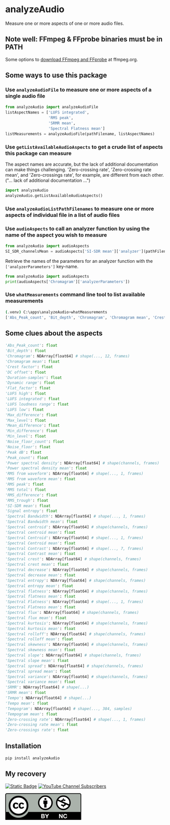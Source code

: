 # analyzeAudio

Measure one or more aspects of one or more audio files.

## Note well: FFmpeg & FFprobe binaries must be in PATH

Some options to [download FFmpeg and FFprobe](https://www.ffmpeg.org/download.html) at ffmpeg.org.

## Some ways to use this package

### Use `analyzeAudioFile` to measure one or more aspects of a single audio file

```python
from analyzeAudio import analyzeAudioFile
listAspectNames = ['LUFS integrated',
                   'RMS peak',
                   'SRMR mean',
                   'Spectral Flatness mean']
listMeasurements = analyzeAudioFile(pathFilename, listAspectNames)
```

### Use `getListAvailableAudioAspects` to get a crude list of aspects this package can measure

The aspect names are accurate, but the lack of additional documentation can make things challenging. 'Zero-crossing rate', 'Zero-crossing rate mean', and 'Zero-crossings rate', for example, are different from each other. ("... lack of additional documentation ...")

```python
import analyzeAudio
analyzeAudio.getListAvailableAudioAspects()
```

### Use `analyzeAudioListPathFilenames` to measure one or more aspects of individual file in a list of audio files

### Use `audioAspects` to call an analyzer function by using the name of the aspect you wish to measure

```python
from analyzeAudio import audioAspects
SI_SDR_channelsMean = audioAspects['SI-SDR mean']['analyzer'](pathFilenameAudioFile, pathFilenameDifferentAudioFile)
```

Retrieve the names of the parameters for an analyzer function with the `['analyzerParameters']` key-name.

```python
from analyzeAudio import audioAspects
print(audioAspects['Chromagram']['analyzerParameters'])
```

### Use `whatMeasurements` command line tool to list available measurements

```sh
(.venv) C:\apps\analyzeAudio>whatMeasurements
['Abs_Peak_count', 'Bit_depth', 'Chromagram', 'Chromagram mean', 'Crest factor', 'DC offset', 'Duration-samples', 'Dynamic range', 'Flat_factor', 'LUFS high', 'LUFS integrated', 'LUFS loudness range', 'LUFS low', 'Max_difference', 'Max_level', 'Mean_difference', 'Min_difference', 'Min_level', 'Noise_floor', 'Noise_floor_count', 'Peak dB', 'Peak_count', 'Power spectral density', 'Power spectral density mean', 'RMS from waveform', 'RMS from waveform mean', 'RMS peak', 'RMS total', 'RMS_difference', 'RMS_trough', 'SI-SDR mean', 'SRMR', 'SRMR mean', 'Signal entropy', 'Spectral Bandwidth', 'Spectral Bandwidth mean', 'Spectral Centroid', 'Spectral Centroid mean', 'Spectral Contrast', 'Spectral Contrast mean', 'Spectral Flatness', 'Spectral Flatness mean', 'Spectral centroid', 'Spectral centroid mean', 'Spectral crest', 'Spectral crest mean', 'Spectral decrease', 'Spectral decrease mean', 'Spectral entropy', 'Spectral entropy mean', 'Spectral flatness', 'Spectral flatness mean', 'Spectral flux', 'Spectral flux mean', 'Spectral kurtosis', 'Spectral kurtosis mean', 'Spectral rolloff', 'Spectral rolloff mean', 'Spectral skewness', 'Spectral skewness mean', 'Spectral slope', 'Spectral slope mean', 'Spectral spread', 'Spectral spread mean', 'Spectral variance', 'Spectral variance mean', 'Tempo', 'Tempo mean', 'Tempogram', 'Tempogram mean', 'Zero-crossing rate', 'Zero-crossing rate mean', 'Zero-crossings rate']
```

## Some clues about the aspects

```python
'Abs_Peak_count': float
'Bit_depth': float
'Chromagram': NDArray[float64] # shape(..., 12, frames)
'Chromagram mean': float
'Crest factor': float
'DC offset': float
'Duration-samples': float
'Dynamic range': float
'Flat_factor': float
'LUFS high': float
'LUFS integrated': float
'LUFS loudness range': float
'LUFS low': float
'Max_difference': float
'Max_level': float
'Mean_difference': float
'Min_difference': float
'Min_level': float
'Noise_floor_count': float
'Noise_floor': float
'Peak dB': float
'Peak_count': float
'Power spectral density': NDArray[float64] # shape(channels, frames)
'Power spectral density mean': float
'RMS from waveform': NDArray[float64] # shape(..., 1, frames)
'RMS from waveform mean': float
'RMS peak': float
'RMS total': float
'RMS_difference': float
'RMS_trough': float
'SI-SDR mean': float
'Signal entropy': float
'Spectral Bandwidth': NDArray[float64] # shape(..., 1, frames)
'Spectral Bandwidth mean': float
'Spectral centroid': NDArray[float64] # shape(channels, frames)
'Spectral centroid mean': float
'Spectral Centroid': NDArray[float64] # shape(..., 1, frames)
'Spectral Centroid mean': float
'Spectral Contrast': NDArray[float64] # shape(..., 7, frames)
'Spectral Contrast mean': float
'Spectral crest': NDArray[float64] # shape(channels, frames)
'Spectral crest mean': float
'Spectral decrease': NDArray[float64] # shape(channels, frames)
'Spectral decrease mean': float
'Spectral entropy': NDArray[float64] # shape(channels, frames)
'Spectral entropy mean': float
'Spectral flatness': NDArray[float64] # shape(channels, frames)
'Spectral flatness mean': float
'Spectral Flatness': NDArray[float64] # shape(..., 1, frames)
'Spectral Flatness mean': float
'Spectral flux': NDArray[float64] # shape(channels, frames)
'Spectral flux mean': float
'Spectral kurtosis': NDArray[float64] # shape(channels, frames)
'Spectral kurtosis mean': float
'Spectral rolloff': NDArray[float64] # shape(channels, frames)
'Spectral rolloff mean': float
'Spectral skewness': NDArray[float64] # shape(channels, frames)
'Spectral skewness mean': float
'Spectral slope': NDArray[float64] # shape(channels, frames)
'Spectral slope mean': float
'Spectral spread': NDArray[float64] # shape(channels, frames)
'Spectral spread mean': float
'Spectral variance': NDArray[float64] # shape(channels, frames)
'Spectral variance mean': float
'SRMR': NDArray[float64] # shape(...)
'SRMR mean': float
'Tempo': NDArray[float64] # shape(...)
'Tempo mean': float
'Tempogram': NDArray[float64] # shape(..., 384, samples)
'Tempogram mean': float
'Zero-crossing rate': NDArray[float64] # shape(..., 1, frames)
'Zero-crossing rate mean': float
'Zero-crossings rate': float
```

## Installation

```sh
pip install analyzeAudio
```

## My recovery

[![Static Badge](https://img.shields.io/badge/2011_August-Homeless_since-blue?style=flat)](https://HunterThinks.com/support)
[![YouTube Channel Subscribers](https://img.shields.io/youtube/channel/subscribers/UC3Gx7kz61009NbhpRtPP7tw)](https://www.youtube.com/@HunterHogan)

[![CC-BY-NC-4.0](https://github.com/hunterhogan/analyzeAudio/blob/main/CC-BY-NC-4.0.svg)](https://creativecommons.org/licenses/by-nc/4.0/)
